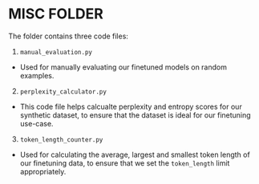 # MISC FOLDER

The folder contains three code files:

1. `manual_evaluation.py`
- Used for manually evaluating our finetuned models on random examples.
2. `perplexity_calculator.py`
- This code file helps calcualte perplexity and entropy scores for our synthetic dataset, to ensure that the dataset is ideal for our finetuning use-case.
3. `token_length_counter.py`
- Used for calculating the average, largest and smallest token length of our finetuning data, to ensure that we set the `token_length` limit appropriately.
